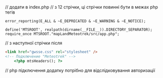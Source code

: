 // додати в index.php
// з 12 стрічки, ці стрічки повинні бути в межах php тегів

	error_reporting(E_ALL & ~E_DEPRECATED & ~E_WARNING & ~E_NOTICE); 
	 
	define('MTSROOT', realpath(dirname(__FILE__)).DIRECTORY_SEPARATOR);
	require_once MTSROOT."mapLandMeteotrek/src/app.php";


// з наступної стрічки після
```html
<link href="gwsse.css" rel="stylesheet" />
<!-- Подключение "Meteotrek" -->
	<?php mtsHeaders(); ?>
```

// php підключення додатку потрібно для відслідковування авторизації
